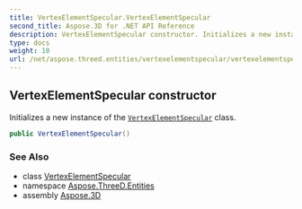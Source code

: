 ```yaml
---
title: VertexElementSpecular.VertexElementSpecular
second_title: Aspose.3D for .NET API Reference
description: VertexElementSpecular constructor. Initializes a new instance of the VertexElementSpecular class
type: docs
weight: 10
url: /net/aspose.threed.entities/vertexelementspecular/vertexelementspecular/
---
```

## VertexElementSpecular constructor

Initializes a new instance of the [`VertexElementSpecular`](../) class.

```csharp
public VertexElementSpecular()
```

### See Also

* class [VertexElementSpecular](../)
* namespace [Aspose.ThreeD.Entities](../../vertexelementspecular/)
* assembly [Aspose.3D](../../../)


